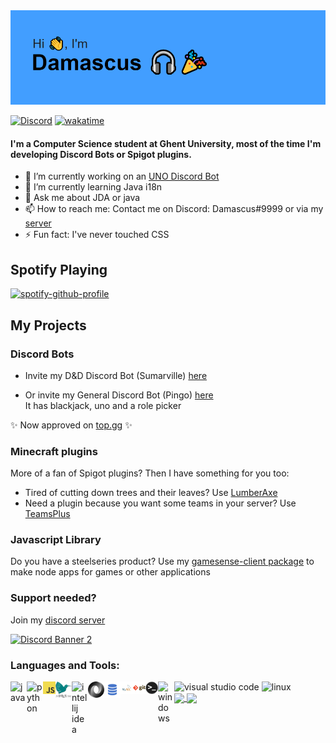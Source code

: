 
<!--
**DaanWet/ProfilePage** is a ✨ _special_ ✨ repository because its `README.md` (this file) appears on your GitHub profile. -->

<img src="https://github.com/DaanWet/DaanWet/blob/main/header.png"/>


<a href="https://discord.gg/4Atn8t2"><img src="https://img.shields.io/static/v1?logo=discord&label=&message=Discord&color=36393f&style=flat-square" alt="Discord"></a>
[![wakatime](https://wakatime.com/badge/user/8b2880ca-205d-4956-add7-ea2eadc40b57.svg)](https://wakatime.com/@8b2880ca-205d-4956-add7-ea2eadc40b57)
<!--![Code Time](https://img.shields.io/endpoint?style=flat&url=https://codetime-api.datreks.com/badge/3441?logoColor=white%26project=Pingo_Discord_Bot%26recentMS=0%26showProject=false)-->


#### I'm a Computer Science student at Ghent University, most of the time I'm developing Discord Bots or Spigot plugins.
- 🔭 I’m currently working on an [UNO Discord Bot](https://github.com/DaanWet/Pingo_Discord_Bot)
- 🌱 I’m currently learning Java i18n
- 💬 Ask me about JDA or java
- 📫 How to reach me: Contact me on Discord: Damascus#9999 or via my [server](https://discord.gg/4Atn8t2)
- ⚡ Fun fact: I've never touched CSS

## Spotify Playing
[![spotify-github-profile](https://spotify-github-profile.vercel.app/api/view?uid=11187044527&cover_image=false)](https://spotify-github-profile.vercel.app/api/view?uid=11187044527&redirect=true)
## My Projects

### Discord Bots
- Invite my D&D Discord Bot (Sumarville) [here](https://discord.com/oauth2/authorize?client_id=577940186755891211&permissions=470281280&scope=bot)

- Or invite my General Discord Bot (Pingo) [here](https://discord.com/api/oauth2/authorize?client_id=589027434611867668&permissions=478280816&scope=bot)</br>It has blackjack, uno and a role picker


✨ Now approved on [top.gg](https://top.gg/bot/577940186755891211) ✨

### Minecraft plugins
More of a fan of Spigot plugins? Then I have something for you too:
- Tired of cutting down trees and their leaves? Use [LumberAxe](https://github.com/DaanWet/LumberAxe)
- Need a plugin because you want some teams in your server? Use [TeamsPlus](https://github.com/DaanWet/MinecraftTeamsPlugin)

### Javascript Library
Do you have a steelseries product?
Use my [gamesense-client package](https://github.com/DaanWet/gamesense-client) to make node apps for games or other applications



### Support needed? 
Join my [discord server](https://discord.gg/4Atn8t2)

[![Discord Banner 2](https://discordapp.com/api/guilds/744260200923660338/widget.png?style=banner2)](https://discord.gg/4Atn8t2)

### Languages and Tools:

<img alt="java" width="26px" align="left" src="https://img.icons8.com/color/240/000000/java-coffee-cup-logo.png">
<img alt="python" width="26px" align="left" src="https://img.icons8.com/color/240/000000/python.png">
<img alt= "js" height="20" align="left" src="https://raw.githubusercontent.com/github/explore/80688e429a7d4ef2fca1e82350fe8e3517d3494d/topics/javascript/javascript.png">
<img alt="latex" width="26px" align="left" src="https://raw.githubusercontent.com/github/explore/80688e429a7d4ef2fca1e82350fe8e3517d3494d/topics/latex/latex.png">
<img alt="intellij idea" width="26px" align="left" src="https://img.icons8.com/color/240/000000/intellij-idea.png" />
<img alt="visual studio code" width="26px" src="https://img.icons8.com/fluent/240/000000/visual-studio-code-2019.png" />
<img alt="json" width="26px" align="left" src="https://raw.githubusercontent.com/github/explore/80688e429a7d4ef2fca1e82350fe8e3517d3494d/topics/json/json.png">
<img alt="SQL"  width="26px" align="left" src="https://raw.githubusercontent.com/github/explore/80688e429a7d4ef2fca1e82350fe8e3517d3494d/topics/sql/sql.png" />
<img height="20" align="left" src="https://raw.githubusercontent.com/github/explore/80688e429a7d4ef2fca1e82350fe8e3517d3494d/topics/mysql/mysql.png">
<img height="20" align="left" src="https://raw.githubusercontent.com/github/explore/80688e429a7d4ef2fca1e82350fe8e3517d3494d/topics/git/git.png">
<img height="20" align="left" src="https://raw.githubusercontent.com/github/explore/80688e429a7d4ef2fca1e82350fe8e3517d3494d/topics/terminal/terminal.png">
<img alt="windows" width="26px" align="left" src="https://img.icons8.com/color/240/000000/windows-10.png">
<img alt="linux" width="26px"  src="https://img.icons8.com/color/96/000000/linux.png">

</br>

<a href="https://github.com/anuraghazra/github-readme-stats">
  <img align="center" src="https://github-readme-stats.vercel.app/api?username=DaanWet&theme=dark&show_icons=true&count_private=true&cache_seconds=1800" />
</a>
<a href="https://github.com/anuraghazra/convoychat">
  <img align="center" src="https://github-readme-stats.vercel.app/api/top-langs/?username=DaanWet&theme=dark&layout=compact" />
</a>

<!--[![ReadMe Card](https://github-readme-stats.vercel.app/api/pin/?username=daanwet&repo=Pingo_Discord_Bot&theme=dark)](https://github.com/daanwet/Pingo_Discord_Bot)
[![ReadMe Card](https://github-readme-stats.vercel.app/api/pin/?username=daanwet&repo=gamesense-client&theme=dark)](https://github.com/daanwet/gamesense-client)-->

